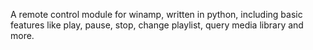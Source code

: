 A remote control module for winamp, written in python, including basic features like play, pause, stop, change playlist, query media library and more.